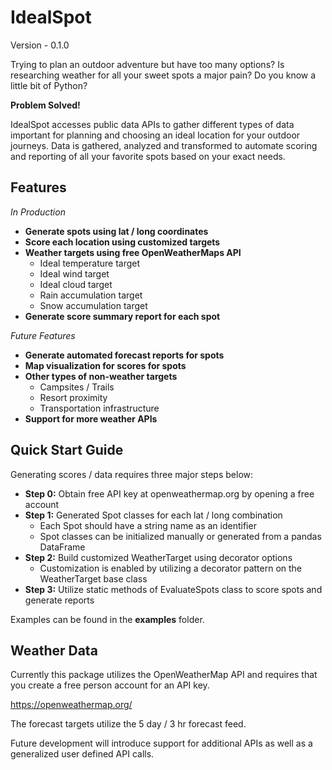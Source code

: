 # IdealSpot

Version - 0.1.0

Trying to plan an outdoor adventure but have too many options? Is researching weather
for all your sweet spots a major pain? Do you know a little bit of Python?

**Problem Solved!**

IdealSpot accesses public data APIs to gather different types of data important
for planning and choosing an ideal location for your outdoor journeys. Data is
gathered, analyzed and transformed to automate scoring and reporting of all
your favorite spots based on your exact needs.

## Features

_In Production_

- **Generate spots using lat / long coordinates**
- **Score each location using customized targets**
- **Weather targets using free OpenWeatherMaps API**
    - Ideal temperature target
    - Ideal wind target
    - Ideal cloud target
    - Rain accumulation target
    - Snow accumulation target
- **Generate score summary report for each spot**

_Future Features_

- **Generate automated forecast reports for spots**
- **Map visualization for scores for spots**
- **Other types of non-weather targets**
    - Campsites / Trails
    - Resort proximity
    - Transportation infrastructure
- **Support for more weather APIs**

## Quick Start Guide

Generating scores / data requires three major steps below:

- **Step 0:** Obtain free API key at openweathermap.org by opening a free account
- **Step 1:** Generated Spot classes for each lat / long combination
    - Each Spot should have a string name as an identifier
    - Spot classes can be initialized manually or generated from a pandas DataFrame
- **Step 2:** Build customized WeatherTarget using decorator options
    - Customization is enabled by utilizing a decorator pattern on the
    WeatherTarget base class
- **Step 3:** Utilize static methods of EvaluateSpots class to score spots and
generate reports

Examples can be found in the **examples** folder.

## Weather Data

Currently this package utilizes the OpenWeatherMap API and requires that
you create a free person account for an API key.

https://openweathermap.org/

The forecast targets utilize the 5 day / 3 hr forecast feed.

Future development will introduce support for additional APIs as well as 
a generalized user defined API calls. 
